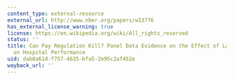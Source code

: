 ```yaml
---
content_type: external-resource
external_url: http://www.nber.org/papers/w13776
has_external_license_warning: true
license: https://en.wikipedia.org/wiki/All_rights_reserved
status: ''
title: Can Pay Regulation Kill? Panel Data Evidence on the Effect of Labor Markets
  on Hospital Performance
uid: dab8a61d-f757-4635-bfa5-2e95c2af452e
wayback_url: ''
---
```

